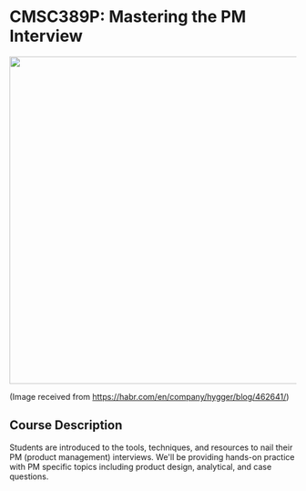 # CMSC389P: Mastering the PM Interview
<p align="center">
  <img width="610" height="575" src="https://hsto.org/getpro/habr/post_images/42f/cd3/079/42fcd30799664a6288bdd0e14cd518c3.jpg">
</p>


(Image received from https://habr.com/en/company/hygger/blog/462641/)

## Course Description
Students are introduced to the tools, techniques, and resources to nail their PM (product management) interviews. We'll be providing hands-on practice with PM specific topics including product design, analytical, and case questions.
